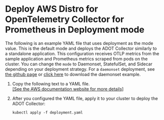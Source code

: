 # Deploy AWS Distro for OpenTelemetry Collector for Prometheus in Deployment mode<a name="deploy-deployment"></a>

The following is an example YAML file that uses deployment as the mode value\. This is the default mode and deploys the ADOT Collector similarly to a standalone application\. This configuration receives OTLP metrics from the sample application and Prometheus metrics scraped from pods on the cluster\. You can change the `mode` to Daemonset, StatefulSet, and Sidecar depending on your deployment strategy\. For a `daemonset` deployment, see [the github page](https://aws-otel.github.io/docs/getting-started/adot-eks-add-on/config-advanced) or [click here](https://github.com/aws-observability/aws-otel-community/blob/master/sample-configs/collector-config-advanced.yaml) to download the daemonset example\. 

1. Copy the following text to a YAML file\.    
[\[See the AWS documentation website for more details\]](http://docs.aws.amazon.com/eks/latest/userguide/deploy-deployment.html)

1. After you configured the YAML file, apply it to your cluster to deploy the ADOT Collector:

   ```
   kubectl apply -f deployment.yaml 
   ```